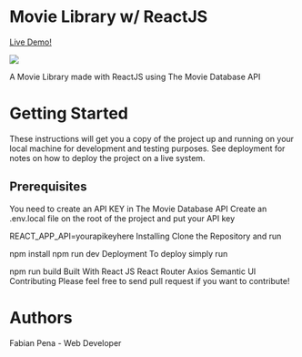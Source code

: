 # Movie Library w/ ReactJS

[Live Demo!](https://the-movie-finder.netlify.app/)

![](img/movieFinder.png)

A Movie Library made with ReactJS using The Movie Database API

# Getting Started
These instructions will get you a copy of the project up and running on your local machine for development and testing purposes. See deployment for notes on how to deploy the project on a live system.

## Prerequisites
You need to create an API KEY in The Movie Database API Create an .env.local file on the root of the project and put your API key

REACT_APP_API=yourapikeyhere
Installing
Clone the Repository and run

npm install
npm run dev
Deployment
To deploy simply run

npm run build
Built With
React JS
React Router
Axios
Semantic UI
Contributing
Please feel free to send pull request if you want to contribute!

# Authors
Fabian Pena - Web Developer
